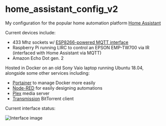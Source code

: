 # home_assistant_config_v2

My configuration for the popular home automation platform [Home Assistant](https://www.home-assistant.io/)

Current devices include:
  - 433 Mhz sockets w/ [ESP8266-powered MQTT interface](https://github.com/adam-c-fox/esp8266_433mhz_transmitter)
  - Raspberry Pi running LIRC to control an EPSON EMP-TW700 via IR (interfaced with Home Assistant via MQTT)
  - Amazon Echo Dot gen. 2
  
Hosted in Docker on an old Sony Vaio laptop running Ubuntu 18.04, alongside some other services including:
  - [Portainer](https://portainer.io/) to manage Docker more easily
  - [Node-RED](https://nodered.org/) for easily designing automations
  - [Plex](https://www.plex.tv/) media server
  - [Transmission](https://transmissionbt.com/) BitTorrent client
  
Current interface status:

![Interface image](https://i.imgur.com/pgiXSqA.png)
